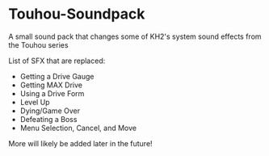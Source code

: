 # Touhou-Soundpack
A small sound pack that changes some of KH2's system sound effects from the Touhou series

List of SFX that are replaced:
  - Getting a Drive Gauge
  - Getting MAX Drive
  - Using a Drive Form
  - Level Up
  - Dying/Game Over
  - Defeating a Boss
  - Menu Selection, Cancel, and Move

More will likely be added later in the future!
